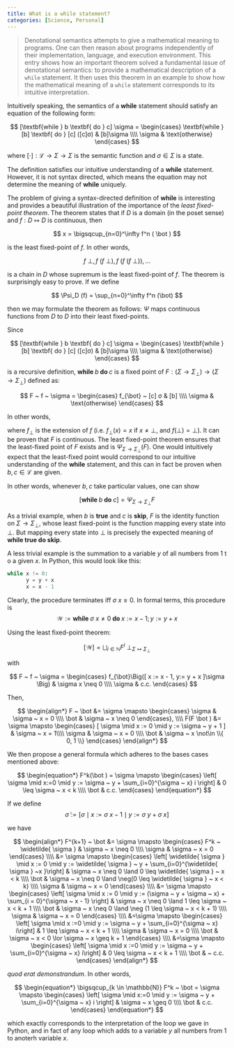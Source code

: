 ```yaml
---
title: What is a while statement?
categories: [Science, Personal]
---
```


> Denotational semantics attempts to give a mathematical meaning to programs.
> One can  then reason about programs independently of their implementation,
> language, and execution environment. This entry shows how an important theorem
> solved a fundamental issue of denotational semantics: to provide a
> mathematical description of a `while` statement. It then uses  this theorem in
> an example to show how the mathematical meaning of a `while` statement
> corresponds to its intuitive interpretation.

Intuitively speaking, the semantics of a **while** statement should satisfy an
equation of the following form: 

$$
[\textbf{while } b \textbf{ do } c] \sigma = \begin{cases} 
\textbf{while } [b] \textbf{ do } [c] ([c]σ) & [b]\sigma \\\\
\sigma & \text{otherwise}
\end{cases}
$$

where $[\cdot]: \mathcal{L} \to \Sigma \to \Sigma$ is the semantic function and $\sigma \in \Sigma$
is a state.


The definition satisfies our intuitive understanding of a **while** statement. 
However, it is not syntax directed, which means the equation may not determine
the meaning of **while** uniquely.

The problem of giving a syntax-directed definition of **while** is interesting and
provides a beautiful illustration of the importance of the *least fixed-point
theorem*. The theorem states that if $D$ is a domain (in the poset sense) and $f
: D \mapsto D$ is continuous, then 

$$
x = \bigsqcup_{n=0}^\infty f^n ( \bot )
$$

is the least fixed-point of $f$. In other words, 

$$
f ~ \bot, f ~ (f ~ \bot), f ~ (f ~ (f ~ \bot)), \ldots
$$

is a chain in $D$ whose supremum is the least fixed-point of $f$. The theorem is
surprisingly easy to prove. If we define 

$$
\Psi_D (f) = \sup_{n=0}^\infty f^n (\bot)
$$

then we may formulate the theorem as follows: $\Psi$ maps continuous functions
from $D$ to $D$ into their least fixed-points.

Since

$$
[\textbf{while } b \textbf{ do } c] \sigma = \begin{cases} 
\textbf{while } [b] \textbf{ do } [c] ([c]σ) & [b]\sigma \\\\
\sigma & \text{otherwise}
\end{cases}
$$

is a recursive definition, $\textbf{while } b \textbf{ do } c$ is a fixed point
of $F : (\Sigma \to
\Sigma_\bot) \to (\Sigma \to \Sigma_{\bot})$ defined as:

$$
F ~ f ~ \sigma = \begin{cases}
    f_{\bot} ~ [c] σ & [b] \\\\ 
    \sigma & \text{otherwise}
\end{cases}
$$

In other words, 

where $f_{\bot}$ is the extension of $f$ (i.e. $f_\bot(x) = x$ if $x \neq \bot$,
and $f(\bot)=\bot$). It can be proven that $F$ is continuous. The least
fixed-point theorem ensures that the least-fixed point of $F$ exists and is
$\Psi_{\Sigma \to \Sigma_{\bot}}(F)$. One would intuitively expect that the
least-fixed point would correspond to our intuitive understanding of the $\textbf{while}$
statement, and this can in fact be proven when $b, c \in \mathcal{L}$ are given.

In other words, whenever $b, c$ take particular values, one can show

$$
[\textbf{while } b \textbf{ do } c ] = \Psi_{\Sigma \to
\Sigma_{\bot}} F
$$

As a trivial example, when $b$ is $\textbf{true}$ and $c$ is $\textbf{skip}$,
$F$ is the identity function on $\Sigma \to \Sigma_\bot$, whose least
fixed-point is the function mapping every state into $\bot$. But mapping every
state into $\bot$ is precisely the expected meaning of $\textbf{while true do
skip}$.

A less trivial example is the summation to a variable $y$ of all numbers from $1$ t o a given $x$. In Python, this would look like this:

```python
while x != 0:
      y = y + x
      x = x - 1
```


Clearly, the procedure terminates iff $\sigma ~ x \geq 0$. In formal terms, this
procedure is
$$
  \mathcal{W} := \textbf{while } \sigma ~ x \neq 0 \textbf{ do } x := x - 1; y := y + x
$$

Using the least fixed-point theorem:

$$
  [ \mathcal{W} ] = \bigsqcup_{i \in \mathbb{N}} F^i ~ \bot_{\Sigma \mapsto \Sigma_\bot }
$$

with 

$$
  F ~ f ~ \sigma = \begin{cases}
    f_{\bot}\Big([ x := x - 1, y:= y + x ]\sigma \Big) & 
     \sigma x \neq 0 \\\\
    \sigma  & c.c.
  \end{cases}
$$

Then,

$$
\begin{align*}
  F ~ \bot &= \sigma \mapsto \begin{cases}
    \sigma & \sigma ~ x = 0 \\\\ 
    \bot  & \sigma ~ x \neq 0
  \end{cases}, \\\\
    F(F \bot ) &= \sigma \mapsto \begin{cases}
    [ \sigma \mid x := 0 \mid y := \sigma ~ y + 1 ] & \sigma ~ x = 1\\\\ 
    \sigma & \sigma ~ x = 0 \\\\ 
    \bot  & \sigma ~ x \not\in \\{ 0, 1 \\} 
  \end{cases}
\end{align*}
$$

We then propose a general formula which adheres to the bases cases mentioned
above:

$$
\begin{equation*}
  F^k(\bot ) = \sigma \mapsto 
  \begin{cases}
    \left[ \sigma \mid x:=0 \mid y := \sigma ~ y + \sum_{i=0}^{\sigma ~ x} i \right] & 0 \leq \sigma ~ x < k \\\\
    \bot  & c.c.
  \end{cases}
\end{equation*}
$$

If we define
$$\widetilde{ \sigma }  := \left[\sigma \mid x := \sigma ~ x - 1 \mid y := \sigma ~ y + \sigma ~ x \right] $$

we have

$$
\begin{align*}
  F^{k+1} ~ \bot 
  &= \sigma \mapsto \begin{cases}
    F^k ~ \widetilde{ \sigma }  & \sigma ~ x \neq 0 \\\\ 
    \sigma & \sigma ~ x = 0
  \end{cases} \\\\
  &= \sigma \mapsto \begin{cases}
    \left[ \widetilde{ \sigma } \mid x := 0 \mid y := \widetilde{ \sigma } ~ y +
    \sum_{i=0}^{\widetilde{ \sigma } ~x }\right] & \sigma ~ x \neq 0 \land 0
    \leq \widetilde{ \sigma } ~ x < k \\\\ 
    \bot  & \sigma ~ x \neq 0 \land \neg(0 \leq \widetilde{ \sigma } ~ x < k) \\\\ 
    \sigma & \sigma ~ x = 0
  \end{cases} \\\\
  &= \sigma \mapsto \begin{cases}
  \left[ \sigma \mid x := 0 \mid y := (\sigma ~ y + \sigma ~ x) + \sum_{i = 0}^{\sigma ~ x - 1}  \right] & \sigma ~ x \neq 0 \land 1 \leq
\sigma ~ x < k + 1 \\\\ 
  \bot & \sigma ~ x \neq 0 \land \neg (1 \leq \sigma ~ x < k + 1) \\\\ 
  \sigma & \sigma ~ x = 0 
\end{cases}  \\\\ 
  &=\sigma \mapsto \begin{cases}
  \left[ \sigma \mid x :=0 \mid y := \sigma ~ y + \sum_{i=0}^{\sigma ~ x}
  i\right] & 1 \leq \sigma ~ x < k + 1  \\\\ 
  \sigma & \sigma ~ x = 0 \\\\ 
  \bot & \sigma ~ x < 0 \lor  \sigma ~ x \geq k + 1
\end{cases} \\\\ 
  &=\sigma \mapsto \begin{cases}
  \left[ \sigma \mid x :=0 \mid y := \sigma ~ y + \sum_{i=0}^{\sigma ~ x}
  i\right] & 0 \leq \sigma ~ x < k + 1  \\\\ 
  \bot & ~ c.c.
\end{cases}
\end{align*}
$$

*quod erat demonstrandum*. In other words,


$$
\begin{equation*}
  \bigsqcup_{k \in \mathbb{N}} F^k ~ \bot  = \sigma \mapsto 
  \begin{cases}
    \left[ \sigma \mid x:=0 \mid y := \sigma ~ y + \sum_{i=0}^{\sigma ~ x} i
    \right] & \sigma ~ x \geq 0 \\\\ 
    \bot & c.c.
  \end{cases}
\end{equation*}
$$

which exactly corresponds to the interpretation of the loop we gave in Python, 
and in fact of any loop which adds to a variable $y$ all numbers from $1$ to anoterh variable $x$.







